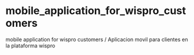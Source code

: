 # mobile_application_for_wispro_customers
mobile application for wispro customers / Aplicacion movil para clientes en la plataforma wispro

